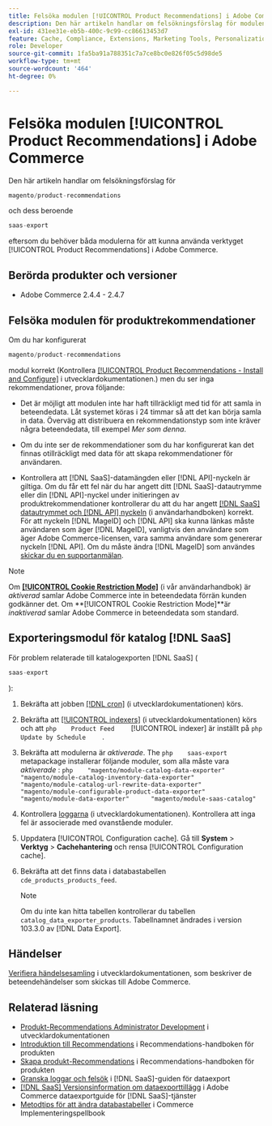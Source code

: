 ```yaml
---
title: Felsöka modulen [!UICONTROL Product Recommendations] i Adobe Commerce
description: Den här artikeln handlar om felsökningsförslag för modulen [!UICONTROL Product Recommendations] i Adobe Commerce.
exl-id: 431ee31e-eb5b-400c-9c99-cc86613453d7
feature: Cache, Compliance, Extensions, Marketing Tools, Personalization, Products, Recommendations
role: Developer
source-git-commit: 1fa5ba91a788351c7a7ce8bc0e826f05c5d98de5
workflow-type: tm+mt
source-wordcount: '464'
ht-degree: 0%

---
```


# Felsöka modulen [!UICONTROL Product Recommendations] i Adobe Commerce

Den här artikeln handlar om felsökningsförslag för

```php
magento/product-recommendations
```

och dess beroende

```php
saas-export
```

eftersom du behöver båda modulerna för att kunna använda verktyget [!UICONTROL Product Recommendations] i Adobe Commerce.

## Berörda produkter och versioner

* Adobe Commerce 2.4.4 - 2.4.7

## Felsöka modulen för produktrekommendationer

Om du har konfigurerat

```php
magento/product-recommendations
```

modul korrekt (Kontrollera [[!UICONTROL Product Recommendations - Install and Configure]](https://experienceleague.adobe.com/en/docs/commerce-merchant-services/product-recommendations/getting-started/install-configure) i utvecklardokumentationen.) men du ser inga rekommendationer, prova följande:

* Det är möjligt att modulen inte har haft tillräckligt med tid för att samla in beteendedata. Låt systemet köras i 24 timmar så att det kan börja samla in data. Överväg att distribuera en rekommendationstyp som inte kräver några beteendedata, till exempel *Mer som denna*.

* Om du inte ser de rekommendationer som du har konfigurerat kan det finnas otillräckligt med data för att skapa rekommendationer för användaren.

* Kontrollera att [!DNL SaaS]-datamängden eller [!DNL API]-nyckeln är giltiga. Om du får ett fel när du har angett ditt [!DNL SaaS]-datautrymme eller din [!DNL API]-nyckel under initieringen av produktrekommendationer kontrollerar du att du har angett [[!DNL SaaS] datautrymmet och [!DNL API] nyckeln](https://experienceleague.adobe.com/en/docs/commerce-admin/config/services/saas) (i användarhandboken) korrekt. För att nyckeln [!DNL MageID] och [!DNL API] ska kunna länkas måste användaren som äger [!DNL MageID], vanligtvis den användare som äger Adobe Commerce-licensen, vara samma användare som genererar nyckeln [!DNL API]. Om du måste ändra [!DNL MageID] som användes [skickar du en supportanmälan](/help/help-center-guide/help-center/magento-help-center-user-guide.md#submit-ticket).

>[!NOTE]
>
>Om [**[!UICONTROL Cookie Restriction Mode]**](https://experienceleague.adobe.com/en/docs/commerce-admin/start/compliance/privacy/compliance-cookie-law) (i vår användarhandbok) är *aktiverad* samlar Adobe Commerce inte in beteendedata förrän kunden godkänner det. Om **[!UICONTROL Cookie Restriction Mode]**är *inaktiverad* samlar Adobe Commerce in beteendedata som standard.

## Exporteringsmodul för katalog [!DNL SaaS]

För problem relaterade till katalogexporten [!DNL SaaS] (

```php
saas-export
```

):

1. Bekräfta att jobben [[!DNL cron]](https://experienceleague.adobe.com/en/docs/commerce-operations/configuration-guide/cli/configure-cron-jobs) (i utvecklardokumentationen) körs.
1. Bekräfta att [[!UICONTROL indexers]](https://experienceleague.adobe.com/en/docs/commerce-operations/configuration-guide/cli/manage-indexers) (i utvecklardokumentationen) körs och att    ```php    Product Feed    ```    [!UICONTROL indexer] är inställt på    ```php    Update by Schedule    ```    .
1. Bekräfta att modulerna är *aktiverade*. The    ```php    saas-export    ```    metapackage installerar följande moduler, som alla måste vara *aktiverade* :    ```php    "magento/module-catalog-data-exporter"      "magento/module-catalog-inventory-data-exporter"      "magento/module-catalog-url-rewrite-data-exporter"      "magento/module-configurable-product-data-exporter"      "magento/module-data-exporter"      "magento/module-saas-catalog"    ```
1. Kontrollera [loggarna](https://experienceleague.adobe.com/en/docs/commerce-operations/configuration-guide/cli/enable-logging) (i utvecklardokumentationen). Kontrollera att inga fel är associerade med ovanstående moduler.
1. Uppdatera [!UICONTROL Configuration cache]. Gå till **System** > **Verktyg** > **Cachehantering** och rensa [!UICONTROL Configuration cache].
1. Bekräfta att det finns data i databastabellen `cde_products_products_feed`.

   >[!NOTE]
   >
   >Om du inte kan hitta tabellen kontrollerar du tabellen `catalog_data_exporter_products`. Tabellnamnet ändrades i version 103.3.0 av [!DNL Data Export].

## Händelser

[Verifiera händelsesamling](https://experienceleague.adobe.com/en/docs/commerce-merchant-services/product-recommendations/getting-started/verify) i utvecklardokumentationen, som beskriver de beteendehändelser som skickas till Adobe Commerce.

## Relaterad läsning

* [Produkt-Recommendations Administrator Development](https://experienceleague.adobe.com/en/docs/commerce-merchant-services/product-recommendations/developer/development-overview) i utvecklardokumentationen
* [Introduktion till Recommendations](https://experienceleague.adobe.com/en/docs/commerce-merchant-services/product-recommendations/overview) i Recommendations-handboken för produkten
* [Skapa produkt-Recommendations](https://experienceleague.adobe.com/en/docs/commerce-merchant-services/product-recommendations/admin/create) i Recommendations-handboken för produkten
* [Granska loggar och felsök](https://experienceleague.adobe.com/en/docs/commerce-merchant-services/saas-data-export/troubleshooting-logging) i [!DNL SaaS]-guiden för dataexport
* [[!DNL SaaS] Versionsinformation om dataexporttillägg](https://experienceleague.adobe.com/en/docs/commerce-merchant-services/saas-data-export/release-notes) i Adobe Commerce dataexportguide för [!DNL SaaS]-tjänster
* [Metodtips för att ändra databastabeller](https://experienceleague.adobe.com/en/docs/commerce-operations/implementation-playbook/best-practices/development/modifying-core-and-third-party-tables#why-adobe-recommends-avoiding-modifications) i Commerce Implementeringspellbook

